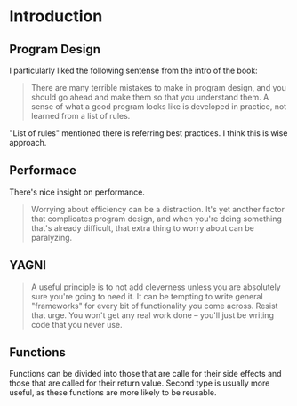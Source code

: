 # Introduction

## Program Design

I particularly liked the following sentense from the intro of the book:

> There are many terrible mistakes to make in program design, and you should go ahead and make them so that you understand them. A sense of what a good program looks like is developed in practice, not learned from a list of rules.

"List of rules" mentioned there is referring best practices. I think this is wise approach.

## Performace

There's nice insight on performance.

> Worrying about efficiency can be a distraction. It's yet another factor that complicates program design, and when you're doing something that's already difficult, that extra thing to worry about can be paralyzing.

## YAGNI

> A useful principle is to not add cleverness unless you are absolutely sure you're going to need it. It can be tempting to write general "frameworks" for every bit of functionality you come across. Resist that urge. You won't get any real work done – you'll just be writing code that you never use.

## Functions

Functions can be divided into those that are calle for their side effects and those that are called for their return value. Second type is usually more useful, as these functions are more likely to be reusable.
